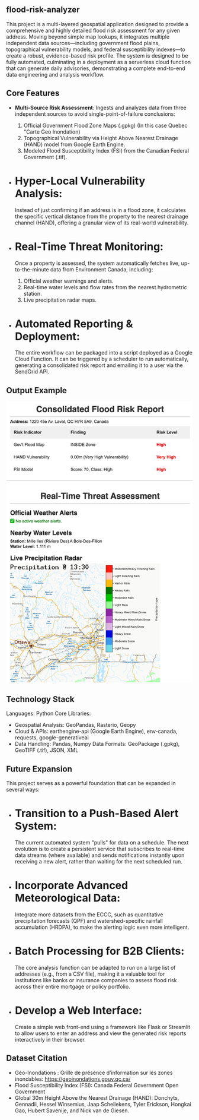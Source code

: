 ## flood-risk-analyzer
This project is a multi-layered geospatial application designed to provide a comprehensive and highly detailed flood risk assessment for any given address. Moving beyond simple map lookups, it integrates multiple independent data sources—including government flood plains, topographical vulnerability models, and federal susceptibility indexes—to create a robust, evidence-based risk profile.
The system is designed to be fully automated, culminating in a deployment as a serverless cloud function that can generate daily advisories, demonstrating a complete end-to-end data engineering and analysis workflow.

## Core Features
- **Multi-Source Risk Assessment**:
  Ingests and analyzes data from three independent sources to avoid single-point-of-failure conclusions:
  1. Official Government Flood Zone Maps (.gpkg) (In this case Quebec "Carte Geo Inondation) 
  2. Topographical Vulnerability via Height Above Nearest Drainage (HAND) model from Google Earth Engine.
  3. Modeled Flood Susceptibility Index (FSI) from the Canadian Federal Government (.tif).

- # Hyper-Local Vulnerability Analysis:
  Instead of just confirming if an address is in a flood zone, it calculates the specific vertical distance from the property to the nearest drainage channel (HAND), offering a granular view of its real-world vulnerability.

- # Real-Time Threat Monitoring:
  Once a property is assessed, the system automatically fetches live, up-to-the-minute data from Environment Canada, including:
  1. Official weather warnings and alerts.
  2. Real-time water levels and flow rates from the nearest hydrometric station.
  3. Live precipitation radar maps.
     
- # Automated Reporting & Deployment:
  The entire workflow can be packaged into a script deployed as a Google Cloud Function. It can be triggered by a scheduler to run automatically, generating a consolidated risk report and emailing it to a user via the SendGrid API.

## Output Example

![Output](screenshot.png)

## Technology Stack
Languages: Python
Core Libraries:
 - Geospatial Analysis: GeoPandas, Rasterio, Geopy
 - Cloud & APIs: earthengine-api (Google Earth Engine), env-canada, requests, google-generativeai
 - Data Handling: Pandas, Numpy
Data Formats: GeoPackage (.gpkg), GeoTIFF (.tif), JSON, XML

## Future Expansion
This project serves as a powerful foundation that can be expanded in several ways:

- # Transition to a Push-Based Alert System:
  The current automated system "pulls" for data on a schedule. The next evolution is to create a persistent service that subscribes to real-time data streams (where available) and sends notifications instantly upon receiving a new alert, rather than waiting for the next scheduled run.

- # Incorporate Advanced Meteorological Data:
  Integrate more datasets from the ECCC, such as quantitative precipitation forecasts (QPF) and watershed-specific rainfall accumulation (HRDPA), to make the alerting logic even more intelligent.

- # Batch Processing for B2B Clients:
  The core analysis function can be adapted to run on a large list of addresses (e.g., from a CSV file), making it a valuable tool for institutions like banks or insurance companies to assess flood risk across their entire mortgage or policy portfolio.

- # Develop a Web Interface:
  Create a simple web front-end using a framework like Flask or Streamlit to allow users to enter an address and view the generated risk reports interactively in their browser.

## Dataset Citation
- Géo-Inondations : Grille de présence d’information sur les zones inondables: https://geoinondations.gouv.qc.ca/
- Flood Susceptibility Index (FSI): Canada Federal Government Open Government
- Global 30m Height Above the Nearest Drainage (HAND): Donchyts, Gennadii, Hessel Winsemius, Jaap Schellekens, Tyler Erickson, Hongkai Gao, Hubert Savenije, and Nick van de Giesen.
